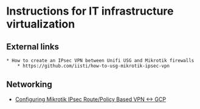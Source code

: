 # Instructions for IT infrastructure virtualization

## External links
    * How to create an IPsec VPN between Unifi USG and Mikrotik firewalls
        * https://github.com/iisti/how-to-usg-mikrotik-ipsec-vpn
## Networking
* [Configuring Mikrotik IPsec Route/Policy Based VPN <-> GCP](../networking/mikrotik_gcp_ipsec_vpn_howto.md)
